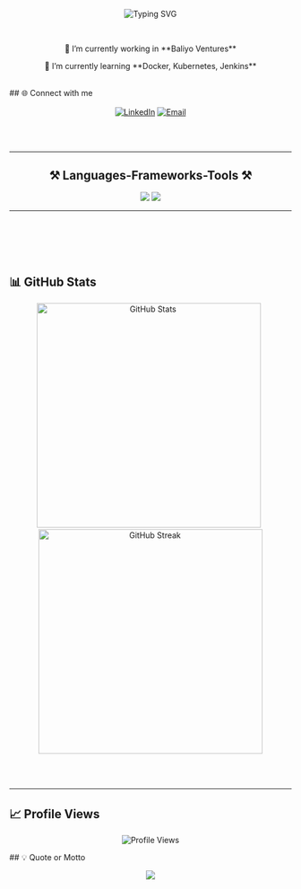<p align="center">
  <img src="https://readme-typing-svg.herokuapp.com?size=24&center=true&vCenter=true&width=600&lines=Hi+There+👋;I'm+Sagar+Thapa;I'm+a+Lazy+Ambitious+Programmer" alt="Typing SVG">
</p>
<br/>
<div align="center">
<p> 🔭 I’m currently working in **Baliyo Ventures**</p>
<p> 🌱 I’m currently learning **Docker, Kubernetes, Jenkins** </p>
</div>
<br/>
## 🌐 Connect with me

<p align="center">
  <a href="https://www.linkedin.com/in/sagar-thapa-050191302/" target="blank"><img align="center" src="https://img.shields.io/badge/-LinkedIn-0A66C2?style=flat-square&logo=LinkedIn&logoColor=white" alt="LinkedIn"></a>
  <a href="mailto:thapasagar1173@gmail.com" target="blank"><img align="center" src="https://img.shields.io/badge/-Email-D14836?style=flat-square&logo=Gmail&logoColor=white" alt="Email"></a>
</p>
</hr>
<br></br>
<hr/>
<h2 align="center">⚒️ Languages-Frameworks-Tools ⚒️</h2>
<div align="center">
    <img src="https://skillicons.dev/icons?i=js,typescript,nextjs,mysql,django,bootstrap,html,css,vscode,tailwind" />
   <img src="https://skillicons.dev/icons?i=linux,git,python,vim,c,cs,github,pr,java" />
</div>
<hr/>

<br></br>
<br></br>
## 📊 GitHub Stats
<p align="center">
  <img width=400  src="https://github-readme-stats.vercel.app/api?username=Sagar1173&show_icons=true&theme=radical" alt="GitHub Stats">&ensp;
  <img width=400  src="https://github-readme-streak-stats.herokuapp.com/?user=Sagar1173&theme=radical" alt="GitHub Streak">
</p>

<br></br>
<hr/>

## 📈 Profile Views

<p align="center">
  <img src="https://komarev.com/ghpvc/?username=Sagar1173&style=flat-square&color=blue" alt="Profile Views">
</p>
</hr>
## 💡 Quote or Motto
<p align="center">
  <img src="https://readme-typing-svg.herokuapp.com?font=Fira+Code&size=24&pause=1000&color=1DA1F2&center=true&width=600&lines=Code+is+like+humor.;+When+you+have+to+explain+it%2C+it%E2%80%99s+bad.">
</p>

